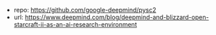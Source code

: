 
- repo: https://github.com/google-deepmind/pysc2
- url: https://www.deepmind.com/blog/deepmind-and-blizzard-open-starcraft-ii-as-an-ai-research-environment 